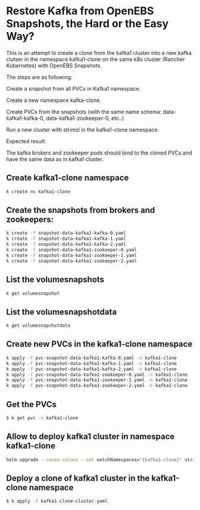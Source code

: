 # Restore Kafka from OpenEBS Snapshots, the Hard or the Easy Way?

This is an attempt to create a clone from the kafka1 cluster into a new kafka clutser in the namespace kafka1-clone on the same k8s cluster (Rancher Kubernetes) with OpenEBS Snapshots.

The steps are as following:

Create a snapshot from all PVCs in Kafka1 namespace.

Create a new namespace kafka-clone.

Create PVCs from the snapshots (with the same name schema: data-kafka1-kafka-0, data-kafka1-zookeeper-0, etc..)

Run a new cluster with strimzi in the kafka1-clone namespace.

Expected result:

The kafka brokers and zookeeper pods should bind to the cloned PVCs and have the same data as in kafka1 cluster.

## Create kafka1-clone namespace

```bash
k create ns kafka1-clone
```

## Create the snapshots from brokers and zookeepers:

```bash
k create -f snapshot-data-kafka1-kafka-0.yaml
k create -f snapshot-data-kafka1-kafka-1.yaml
k create -f snapshot-data-kafka1-kafka-2.yaml
k create -f snapshot-data-kafka1-zookeeper-0.yaml
k create -f snapshot-data-kafka1-zookeeper-1.yaml
k create -f snapshot-data-kafka1-zookeeper-2.yaml
```

## List the volumesnapshots

```bash
k get volumesnapshot
```

## List the volumesnapshotdata

```bash
k get volumesnapshotdata
```

## Create new PVCs in the kafka1-clone namespace

```bash
k apply -f pvc-snapshot-data-kafka1-kafka-0.yaml -n kafka1-clone
k apply -f pvc-snapshot-data-kafka1-kafka-1.yaml -n kafka1-clone
k apply -f pvc-snapshot-data-kafka1-kafka-2.yaml -n kafka1-clone
k apply -f pvc-snapshot-data-kafka1-zookeeper-0.yaml -n kafka1-clone
k apply -f pvc-snapshot-data-kafka1-zookeeper-1.yaml -n kafka1-clone
k apply -f pvc-snapshot-data-kafka1-zookeeper-2.yaml -n kafka1-clone
```

## Get the PVCs

```bash
$ k get pvc -n kafka1-clone
```

## Allow to deploy kafka1 cluster in namespace kafka1-clone

```bash
helm upgrade --reuse-values --set watchNamespaces="{kafka1-clone}" strimzi-cluster-operator strimzi/strimzi-kafka-operator
```

## Deploy a clone of kafka1 cluster in the kafka1-clone namespace

```bash
$ k apply -f kafka1-clone-cluster.yaml
```